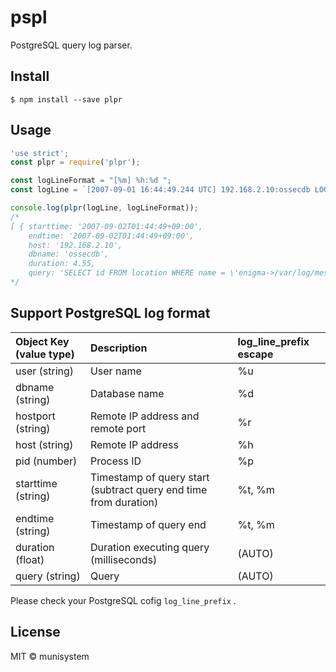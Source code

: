 # pspl
PostgreSQL query log parser.

## Install
```
$ npm install --save plpr
```

## Usage
```js
'use strict';
const plpr = require('plpr');

const logLineFormat = "[%m] %h:%d ";
const logLine = `[2007-09-01 16:44:49.244 UTC] 192.168.2.10:ossecdb LOG:  duration: 4.550 ms  statement: SELECT id FROM location WHERE name = 'enigma->/var/log/messages' AND server_id = '1'`;

console.log(plpr(logLine, logLineFormat));
/*
[ { starttime: '2007-09-02T01:44:49+09:00',
    endtime: '2007-09-02T01:44:49+09:00',
    host: '192.168.2.10',
    dbname: 'ossecdb',
    duration: 4.55,
    query: 'SELECT id FROM location WHERE name = \'enigma->/var/log/messages\' AND server_id = \'1\'' } ]
*/
```

## Support PostgreSQL log format
|Object Key (value type)|Description|log_line_prefix escape|
|:-----|:-----|:-----|
|user (string)|User name|%u|
|dbname (string)|Database name|%d|
|hostport (string)|Remote IP address and remote port|%r|
|host (string)|Remote IP address|%h|
|pid (number)|Process ID|%p|
|starttime (string)|Timestamp of query start (subtract query end time from duration)|%t, %m|
|endtime (string)|Timestamp of query end |%t, %m|
|duration (float)|Duration executing query (milliseconds)|(AUTO)|
|query (string)|Query|(AUTO)|

Please check your PostgreSQL cofig `log_line_prefix` .

## License
MIT © munisystem
